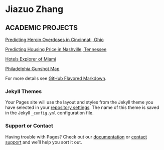 # Jiazuo Zhang
## ACADEMIC PROJECTS

[Predicting Heroin Overdoses in Cincinnati, Ohio](https://toadha.github.io/Project2_ver3.html/)

[Predicting Housing Price in Nashville, Tennessee](https://toadha.github.io/Midterm_MUSA507_Sagari%26Jiazuo.html/)

[Hotels Explorer of Miami](https://toadha.github.io/cpln692-week7-midterm/assignment/)

[Philadelphia Gunshot Map](https://toadha.github.io/692_final/)

For more details see [GitHub Flavored Markdown](https://guides.github.com/features/mastering-markdown/).

### Jekyll Themes

Your Pages site will use the layout and styles from the Jekyll theme you have selected in your [repository settings](https://github.com/ToadHa/ToadHa.github.io/settings). The name of this theme is saved in the Jekyll `_config.yml` configuration file.

### Support or Contact

Having trouble with Pages? Check out our [documentation](https://help.github.com/categories/github-pages-basics/) or [contact support](https://github.com/contact) and we’ll help you sort it out.
